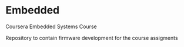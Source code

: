 # Embedded
Coursera Embedded Systems Course

Repository to contain firmware development for the course assigments
